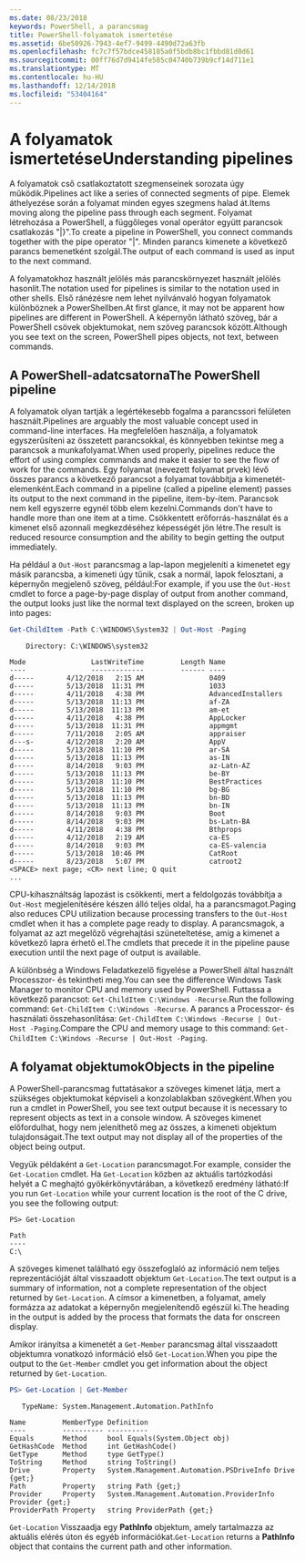 ```yaml
---
ms.date: 08/23/2018
keywords: PowerShell, a parancsmag
title: PowerShell-folyamatok ismertetése
ms.assetid: 6be50926-7943-4ef7-9499-4490d72a63fb
ms.openlocfilehash: fc7c7f57bdce458185a0f5bdb8bc1fbbd81d0d61
ms.sourcegitcommit: 00ff76d7d9414fe585c04740b739b9cf14d711e1
ms.translationtype: MT
ms.contentlocale: hu-HU
ms.lasthandoff: 12/14/2018
ms.locfileid: "53404164"
---
```

# <a name="understanding-pipelines"></a><span data-ttu-id="cc273-103">A folyamatok ismertetése</span><span class="sxs-lookup"><span data-stu-id="cc273-103">Understanding pipelines</span></span>

<span data-ttu-id="cc273-104">A folyamatok cső csatlakoztatott szegmenseinek sorozata úgy működik.</span><span class="sxs-lookup"><span data-stu-id="cc273-104">Pipelines act like a series of connected segments of pipe.</span></span> <span data-ttu-id="cc273-105">Elemek áthelyezése során a folyamat minden egyes szegmens halad át.</span><span class="sxs-lookup"><span data-stu-id="cc273-105">Items moving along the pipeline pass through each segment.</span></span> <span data-ttu-id="cc273-106">Folyamat létrehozása a PowerShell, a függőleges vonal operátor együtt parancsok csatlakozás "|}".</span><span class="sxs-lookup"><span data-stu-id="cc273-106">To create a pipeline in PowerShell, you connect commands together with the pipe operator "|".</span></span> <span data-ttu-id="cc273-107">Minden parancs kimenete a következő parancs bemenetként szolgál.</span><span class="sxs-lookup"><span data-stu-id="cc273-107">The output of each command is used as input to the next command.</span></span>

<span data-ttu-id="cc273-108">A folyamatokhoz használt jelölés más parancskörnyezet használt jelölés hasonlít.</span><span class="sxs-lookup"><span data-stu-id="cc273-108">The notation used for pipelines is similar to the notation used in other shells.</span></span> <span data-ttu-id="cc273-109">Első ránézésre nem lehet nyilvánvaló hogyan folyamatok különböznek a PowerShellben.</span><span class="sxs-lookup"><span data-stu-id="cc273-109">At first glance, it may not be apparent how pipelines are different in PowerShell.</span></span> <span data-ttu-id="cc273-110">A képernyőn látható szöveg, bár a PowerShell csövek objektumokat, nem szöveg parancsok között.</span><span class="sxs-lookup"><span data-stu-id="cc273-110">Although you see text on the screen, PowerShell pipes objects, not text, between commands.</span></span>

## <a name="the-powershell-pipeline"></a><span data-ttu-id="cc273-111">A PowerShell-adatcsatorna</span><span class="sxs-lookup"><span data-stu-id="cc273-111">The PowerShell pipeline</span></span>

<span data-ttu-id="cc273-112">A folyamatok olyan tartják a legértékesebb fogalma a parancssori felületen használt.</span><span class="sxs-lookup"><span data-stu-id="cc273-112">Pipelines are arguably the most valuable concept used in command-line interfaces.</span></span> <span data-ttu-id="cc273-113">Ha megfelelően használja, a folyamatok egyszerűsíteni az összetett parancsokkal, és könnyebben tekintse meg a parancsok a munkafolyamat.</span><span class="sxs-lookup"><span data-stu-id="cc273-113">When used properly, pipelines reduce the effort of using complex commands and make it easier to see the flow of work for the commands.</span></span> <span data-ttu-id="cc273-114">Egy folyamat (nevezett folyamat prvek) lévő összes parancs a következő parancsot a folyamat továbbítja a kimenetét-elemenként.</span><span class="sxs-lookup"><span data-stu-id="cc273-114">Each command in a pipeline (called a pipeline element) passes its output to the next command in the pipeline, item-by-item.</span></span> <span data-ttu-id="cc273-115">Parancsok nem kell egyszerre egynél több elem kezelni.</span><span class="sxs-lookup"><span data-stu-id="cc273-115">Commands don't have to handle more than one item at a time.</span></span> <span data-ttu-id="cc273-116">Csökkentett erőforrás-használat és a kimenet első azonnali megkezdéséhez képességét jön létre.</span><span class="sxs-lookup"><span data-stu-id="cc273-116">The result is reduced resource consumption and the ability to begin getting the output immediately.</span></span>

<span data-ttu-id="cc273-117">Ha például a `Out-Host` parancsmag a lap-lapon megjeleníti a kimenetet egy másik parancsba, a kimeneti úgy tűnik, csak a normál, lapok felosztani, a képernyőn megjelenő szöveg, például:</span><span class="sxs-lookup"><span data-stu-id="cc273-117">For example, if you use the `Out-Host` cmdlet to force a page-by-page display of output from another command, the output looks just like the normal text displayed on the screen, broken up into pages:</span></span>

```powershell
Get-ChildItem -Path C:\WINDOWS\System32 | Out-Host -Paging
```

```Output
    Directory: C:\WINDOWS\system32

Mode                LastWriteTime         Length Name
----                -------------         ------ ----
d-----        4/12/2018   2:15 AM                0409
d-----        5/13/2018  11:31 PM                1033
d-----        4/11/2018   4:38 PM                AdvancedInstallers
d-----        5/13/2018  11:13 PM                af-ZA
d-----        5/13/2018  11:13 PM                am-et
d-----        4/11/2018   4:38 PM                AppLocker
d-----        5/13/2018  11:31 PM                appmgmt
d-----        7/11/2018   2:05 AM                appraiser
d---s-        4/12/2018   2:20 AM                AppV
d-----        5/13/2018  11:10 PM                ar-SA
d-----        5/13/2018  11:13 PM                as-IN
d-----        8/14/2018   9:03 PM                az-Latn-AZ
d-----        5/13/2018  11:13 PM                be-BY
d-----        5/13/2018  11:10 PM                BestPractices
d-----        5/13/2018  11:10 PM                bg-BG
d-----        5/13/2018  11:13 PM                bn-BD
d-----        5/13/2018  11:13 PM                bn-IN
d-----        8/14/2018   9:03 PM                Boot
d-----        8/14/2018   9:03 PM                bs-Latn-BA
d-----        4/11/2018   4:38 PM                Bthprops
d-----        4/12/2018   2:19 AM                ca-ES
d-----        8/14/2018   9:03 PM                ca-ES-valencia
d-----        5/13/2018  10:46 PM                CatRoot
d-----        8/23/2018   5:07 PM                catroot2
<SPACE> next page; <CR> next line; Q quit
...
```

<span data-ttu-id="cc273-118">CPU-kihasználtság lapozást is csökkenti, mert a feldolgozás továbbítja a `Out-Host` megjelenítésére készen álló teljes oldal, ha a parancsmagot.</span><span class="sxs-lookup"><span data-stu-id="cc273-118">Paging also reduces CPU utilization because processing transfers to the `Out-Host` cmdlet when it has a complete page ready to display.</span></span> <span data-ttu-id="cc273-119">A parancsmagok, a folyamat az azt megelőző végrehajtási szüneteltetése, amíg a kimenet a következő lapra érhető el.</span><span class="sxs-lookup"><span data-stu-id="cc273-119">The cmdlets that precede it in the pipeline pause execution until the next page of output is available.</span></span>

<span data-ttu-id="cc273-120">A különbség a Windows Feladatkezelő figyelése a PowerShell által használt Processzor- és tekintheti meg.</span><span class="sxs-lookup"><span data-stu-id="cc273-120">You can see the difference Windows Task Manager to monitor CPU and memory used by PowerShell.</span></span> <span data-ttu-id="cc273-121">Futtassa a következő parancsot: `Get-ChildItem C:\Windows -Recurse`.</span><span class="sxs-lookup"><span data-stu-id="cc273-121">Run the following command: `Get-ChildItem C:\Windows -Recurse`.</span></span> <span data-ttu-id="cc273-122">A parancs a Processzor- és használati összehasonlítása: `Get-ChildItem C:\Windows -Recurse | Out-Host -Paging`.</span><span class="sxs-lookup"><span data-stu-id="cc273-122">Compare the CPU and memory usage to this command: `Get-ChildItem C:\Windows -Recurse | Out-Host -Paging`.</span></span>

## <a name="objects-in-the-pipeline"></a><span data-ttu-id="cc273-123">A folyamat objektumok</span><span class="sxs-lookup"><span data-stu-id="cc273-123">Objects in the pipeline</span></span>

<span data-ttu-id="cc273-124">A PowerShell-parancsmag futtatásakor a szöveges kimenet látja, mert a szükséges objektumokat képviseli a konzolablakban szövegként.</span><span class="sxs-lookup"><span data-stu-id="cc273-124">When you run a cmdlet in PowerShell, you see text output because it is necessary to represent objects as text in a console window.</span></span> <span data-ttu-id="cc273-125">A szöveges kimenet előfordulhat, hogy nem jeleníthető meg az összes, a kimeneti objektum tulajdonságait.</span><span class="sxs-lookup"><span data-stu-id="cc273-125">The text output may not display all of the properties of the object being output.</span></span>

<span data-ttu-id="cc273-126">Vegyük példaként a `Get-Location` parancsmagot.</span><span class="sxs-lookup"><span data-stu-id="cc273-126">For example, consider the `Get-Location` cmdlet.</span></span> <span data-ttu-id="cc273-127">Ha `Get-Location` közben az aktuális tartózkodási helyét a C meghajtó gyökérkönyvtárában, a következő eredmény látható:</span><span class="sxs-lookup"><span data-stu-id="cc273-127">If you run `Get-Location` while your current location is the root of the C drive, you see the following output:</span></span>

```
PS> Get-Location

Path
----
C:\
```

<span data-ttu-id="cc273-128">A szöveges kimenet található egy összefoglaló az információ nem teljes reprezentációját által visszaadott objektum `Get-Location`.</span><span class="sxs-lookup"><span data-stu-id="cc273-128">The text output is a summary of information, not a complete representation of the object returned by `Get-Location`.</span></span> <span data-ttu-id="cc273-129">A címsor a kimenetben, a folyamat, amely formázza az adatokat a képernyőn megjelenítendő egészül ki.</span><span class="sxs-lookup"><span data-stu-id="cc273-129">The heading in the output is added by the process that formats the data for onscreen display.</span></span>

<span data-ttu-id="cc273-130">Amikor irányítsa a kimenetét a `Get-Member` parancsmag által visszaadott objektumra vonatkozó információ első `Get-Location`.</span><span class="sxs-lookup"><span data-stu-id="cc273-130">When you pipe the output to the `Get-Member` cmdlet you get information about the object returned by `Get-Location`.</span></span>

```powershell
PS> Get-Location | Get-Member
```

```Output
   TypeName: System.Management.Automation.PathInfo

Name         MemberType Definition
----         ---------- ----------
Equals       Method     bool Equals(System.Object obj)
GetHashCode  Method     int GetHashCode()
GetType      Method     type GetType()
ToString     Method     string ToString()
Drive        Property   System.Management.Automation.PSDriveInfo Drive {get;}
Path         Property   string Path {get;}
Provider     Property   System.Management.Automation.ProviderInfo Provider {get;}
ProviderPath Property   string ProviderPath {get;}
```

<span data-ttu-id="cc273-131">`Get-Location` Visszaadja egy **PathInfo** objektum, amely tartalmazza az aktuális elérés úton és egyéb információkat.</span><span class="sxs-lookup"><span data-stu-id="cc273-131">`Get-Location` returns a **PathInfo** object that contains the current path and other information.</span></span>
